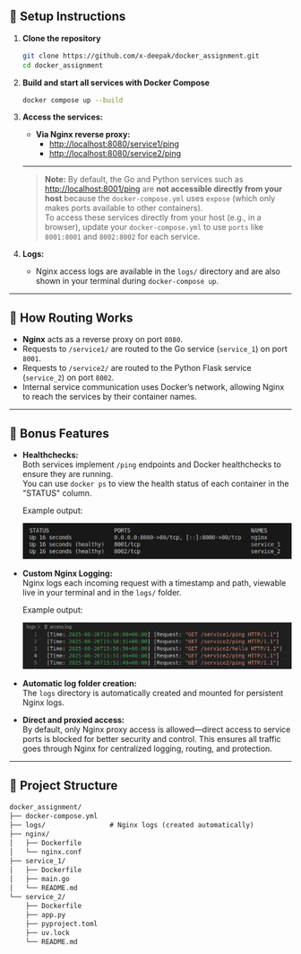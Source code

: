 ## 🚀 Setup Instructions

1. **Clone the repository**  
   ```bash
   git clone https://github.com/x-deepak/docker_assignment.git
   cd docker_assignment
   ```

2. **Build and start all services with Docker Compose**  
   ```bash
   docker compose up --build
   ```

3. **Access the services:**

   - **Via Nginx reverse proxy:**
     - [http://localhost:8080/service1/ping](http://localhost:8080/service1/ping)
     - [http://localhost:8080/service2/ping](http://localhost:8080/service2/ping)

    ---
    > **Note:** By default, the Go and Python services such as [http://localhost:8001/ping](http://localhost:8001/ping) are **not accessible directly from your host** because the `docker-compose.yml` uses `expose` (which only makes ports available to other containers).  
    > To access these services directly from your host (e.g., in a browser), update your `docker-compose.yml` to use `ports` like `8001:8001` and `8002:8002` for each service.



4. **Logs:**  
   - Nginx access logs are available in the `logs/` directory and are also shown in your terminal during `docker-compose up`.

---

## 🔀 How Routing Works

- **Nginx** acts as a reverse proxy on port `8080`.
- Requests to `/service1/` are routed to the Go service (`service_1`) on port `8001`.
- Requests to `/service2/` are routed to the Python Flask service (`service_2`) on port `8002`.
- Internal service communication uses Docker’s network, allowing Nginx to reach the services by their container names.

---

## 🎁 Bonus Features

- **Healthchecks:**  
  Both services implement `/ping` endpoints and Docker healthchecks to ensure they are running.  
  You can use `docker ps` to view the health status of each container in the "STATUS" column.

  Example output:
  
  ![Sample docker ps output](images/docker_ps_output.png)

- **Custom Nginx Logging:**  
  Nginx logs each incoming request with a timestamp and path, viewable live in your terminal and in the `logs/` folder.

  Example output:

  ![Sample logs output](images/access_log_output.png)

- **Automatic log folder creation:**  
  The `logs` directory is automatically created and mounted for persistent Nginx logs.
- **Direct and proxied access:**  
  By default, only Nginx proxy access is allowed—direct access to service ports is blocked for better security and control. This ensures all traffic goes through Nginx for centralized logging, routing, and protection.

---

## 📝 Project Structure

```
docker_assignment/
├── docker-compose.yml
├── logs/                # Nginx logs (created automatically)
├── nginx/
│   ├── Dockerfile
│   └── nginx.conf
├── service_1/
│   ├── Dockerfile
│   ├── main.go
│   └── README.md
└── service_2/
    ├── Dockerfile
    ├── app.py
    ├── pyproject.toml
    ├── uv.lock
    └── README.md
```
